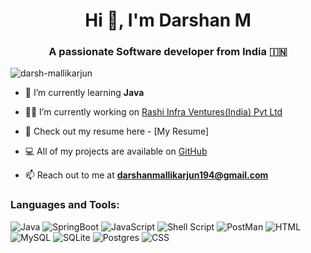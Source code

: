 <h1 align="center">Hi 👋, I'm Darshan M</h1>
<h3 align="center">A passionate Software developer from India 🇮🇳 </h3>

<p align="left"> <img src="https://komarev.com/ghpvc/?username=chandansgowda&label=Profile%20views&color=0e75b6&style=flat" alt="darsh-mallikarjun" /> </p>

- 🌱 I’m currently learning **Java**

- 👨‍💻 I’m currently working on [Rashi Infra Ventures(India) Pvt Ltd]([https://github.com/AOSSIE-Org/Resonate](https://www.rashiventures.com/))

- 📑 Check out my resume here - [My Resume]

- 💻 All of my projects are available on [GitHub](https://github.com/darsh-mallikarjun)

- 📫 Reach out to me at **darshanmallikarjun194@gmail.com**

<h3 align="left">Languages and Tools:</h3>

![Java](https://img.shields.io/badge/java-%23323330.svg?style=flat&logo=java&logoColor=%23F7DF1E) ![SpringBoot](https://img.shields.io/badge/springboot-%2300f.svg?style=flat&logo=springboot&logoColor=white)  ![JavaScript](https://img.shields.io/badge/javascript-%23323330.svg?style=flat&logo=javascript&logoColor=%23F7DF1E) ![Shell Script](https://img.shields.io/badge/shell_script-%23121011.svg?style=flat&logo=gnu-bash&logoColor=white)  ![PostMan](https://img.shields.io/badge/postman-%23316192.svg?style=flat&logo=postman&logoColor=white) ![HTML](https://img.shields.io/badge/html-%23323330.svg?style=flat&logo=html&logoColor=%23F7DF1E) 
![MySQL](https://img.shields.io/badge/mysql-%2300f.svg?style=flat&logo=mysql&logoColor=white) ![SQLite](https://img.shields.io/badge/sqlite-%2307405e.svg?style=flat&logo=sqlite&logoColor=white) ![Postgres](https://img.shields.io/badge/postgres-%23316192.svg?style=flat&logo=postgresql&logoColor=white)  ![CSS](https://img.shields.io/badge/css-%2307405e.svg?style=flat&logo=css&logoColor=white)
